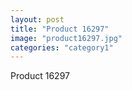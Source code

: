 ```yaml
---
layout: post
title: "Product 16297"
image: "product16297.jpg"
categories: "category1"
---
```

Product 16297
